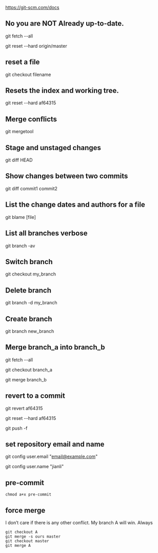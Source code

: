 https://git-scm.com/docs

## No you are NOT Already up-to-date.
git fetch --all

git reset --hard origin/master

## reset a file
git checkout filename

## Resets the index and working tree.
git reset --hard af64315 

## Merge conflicts
git mergetool

## Stage and unstaged changes
git diff HEAD

## Show changes between two commits
git diff commit1 commit2

## List the change dates and authors for a file
git blame [file]

## List all branches verbose
git branch -av

## Switch branch
git checkout my_branch

## Delete branch
git branch -d my_branch

## Create branch
git branch new_branch

## Merge branch_a into branch_b
git fetch --all

git checkout branch_a

git merge branch_b

## revert to a commit
git revert af64315

git reset --hard af64315 

git push -f

## set repository email and name
git config user.email "email@example.com"

git config user.name "jianli"

## pre-commit

`chmod a+x pre-commit`


## force merge

I don’t care if there is any other conflict. My branch A will win. Always

```
git checkout A
git merge -s ours master
git checkout master
git merge A
```
